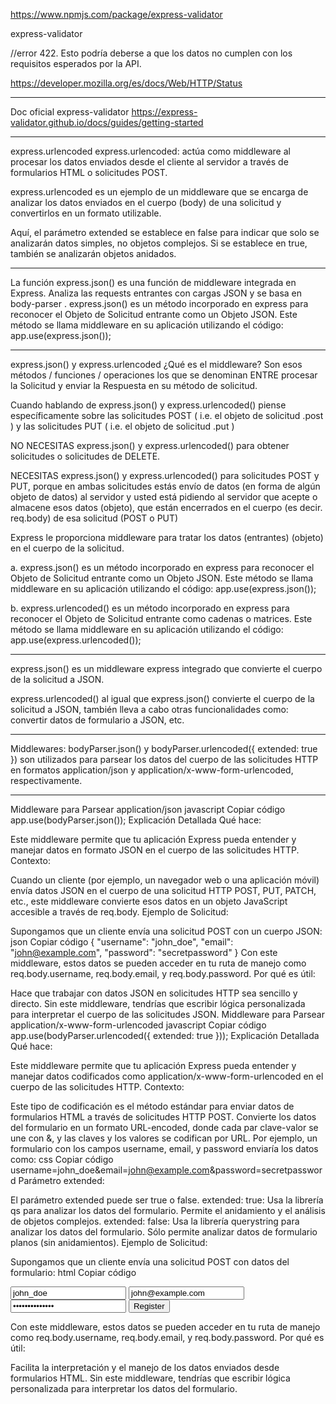 https://www.npmjs.com/package/express-validator

express-validator

//error 422. Esto podría deberse a que los datos no cumplen con los requisitos esperados por la API.

https://developer.mozilla.org/es/docs/Web/HTTP/Status




-------------------------------
Doc oficial express-validator
https://express-validator.github.io/docs/guides/getting-started


-------------------------------------
express.urlencoded
 express.urlencoded:  actúa como middleware al procesar los datos enviados desde el cliente al servidor a través de formularios HTML o solicitudes POST.

 express.urlencoded es un ejemplo de un middleware que se encarga de analizar los datos enviados en el cuerpo (body) de una solicitud y convertirlos en un formato utilizable.

 Aquí, el parámetro extended se establece en false para indicar que solo se analizarán datos simples, no objetos complejos. Si se establece en true, también se analizarán objetos anidados.

---------------------------------------------------------------------------------------------------

La función express.json() es una función de middleware integrada en Express. Analiza las requests entrantes con cargas JSON y se basa en body-parser .
express.json() es un método incorporado en express para reconocer el Objeto de Solicitud entrante como un Objeto JSON. Este método se llama middleware en su aplicación utilizando el código: app.use(express.json());

--------------------------------------------------------------------------------------------------
 express.json() y express.urlencoded
¿Qué es el middleware? Son esos métodos / funciones / operaciones los que se denominan ENTRE procesar la Solicitud y enviar la Respuesta en su método de solicitud.

Cuando hablando de express.json() y express.urlencoded() piense específicamente sobre las solicitudes POST ( i.e. el objeto de solicitud .post ) y las solicitudes PUT ( i.e. el objeto de solicitud .put )

NO NECESITAS express.json() y express.urlencoded() para obtener solicitudes o solicitudes de DELETE.

NECESITAS express.json() y express.urlencoded() para solicitudes POST y PUT, porque en ambas solicitudes estás envío de datos (en forma de algún objeto de datos) al servidor y usted está pidiendo al servidor que acepte o almacene esos datos (objeto), que están encerrados en el cuerpo (es decir. req.body) de esa solicitud (POST o PUT)

Express le proporciona middleware para tratar los datos (entrantes) (objeto) en el cuerpo de la solicitud.

a. express.json() es un método incorporado en express para reconocer el Objeto de Solicitud entrante como un Objeto JSON. Este método se llama middleware en su aplicación utilizando el código: app.use(express.json());

b. express.urlencoded() es un método incorporado en express para reconocer el Objeto de Solicitud entrante como cadenas o matrices. Este método se llama middleware en su aplicación utilizando el código: app.use(express.urlencoded());

-----------------------------------------------------------------------------------------
express.json() es un middleware express integrado que convierte el cuerpo de la solicitud a JSON. 

express.urlencoded() al igual que express.json() convierte el cuerpo de la solicitud a JSON, también lleva a cabo otras funcionalidades como: convertir datos de formulario a JSON, etc.
​

------------------------
Middlewares: bodyParser.json() y bodyParser.urlencoded({ extended: true }) son utilizados para parsear los datos del cuerpo de las solicitudes HTTP en formatos application/json y application/x-www-form-urlencoded, respectivamente.


------

Middleware para Parsear application/json
javascript
Copiar código
app.use(bodyParser.json());
Explicación Detallada
Qué hace:

Este middleware permite que tu aplicación Express pueda entender y manejar datos en formato JSON en el cuerpo de las solicitudes HTTP.
Contexto:

Cuando un cliente (por ejemplo, un navegador web o una aplicación móvil) envía datos JSON en el cuerpo de una solicitud HTTP POST, PUT, PATCH, etc., este middleware convierte esos datos en un objeto JavaScript accesible a través de req.body.
Ejemplo de Solicitud:

Supongamos que un cliente envía una solicitud POST con un cuerpo JSON:
json
Copiar código
{
  "username": "john_doe",
  "email": "john@example.com",
  "password": "secretpassword"
}
Con este middleware, estos datos se pueden acceder en tu ruta de manejo como req.body.username, req.body.email, y req.body.password.
Por qué es útil:

Hace que trabajar con datos JSON en solicitudes HTTP sea sencillo y directo.
Sin este middleware, tendrías que escribir lógica personalizada para interpretar el cuerpo de las solicitudes JSON.
Middleware para Parsear application/x-www-form-urlencoded
javascript
Copiar código
app.use(bodyParser.urlencoded({ extended: true }));
Explicación Detallada
Qué hace:

Este middleware permite que tu aplicación Express pueda entender y manejar datos codificados como application/x-www-form-urlencoded en el cuerpo de las solicitudes HTTP.
Contexto:

Este tipo de codificación es el método estándar para enviar datos de formularios HTML a través de solicitudes HTTP POST.
Convierte los datos del formulario en un formato URL-encoded, donde cada par clave-valor se une con &, y las claves y los valores se codifican por URL.
Por ejemplo, un formulario con los campos username, email, y password enviaría los datos como:
css
Copiar código
username=john_doe&email=john@example.com&password=secretpassword
Parámetro extended:

El parámetro extended puede ser true o false.
extended: true:
Usa la librería qs para analizar los datos del formulario.
Permite el anidamiento y el análisis de objetos complejos.
extended: false:
Usa la librería querystring para analizar los datos del formulario.
Sólo permite analizar datos de formulario planos (sin anidamientos).
Ejemplo de Solicitud:

Supongamos que un cliente envía una solicitud POST con datos del formulario:
html
Copiar código
<form action="/register" method="POST">
  <input type="text" name="username" value="john_doe">
  <input type="email" name="email" value="john@example.com">
  <input type="password" name="password" value="secretpassword">
  <button type="submit">Register</button>
</form>
Con este middleware, estos datos se pueden acceder en tu ruta de manejo como req.body.username, req.body.email, y req.body.password.
Por qué es útil:

Facilita la interpretación y el manejo de los datos enviados desde formularios HTML.
Sin este middleware, tendrías que escribir lógica personalizada para interpretar los datos del formulario.